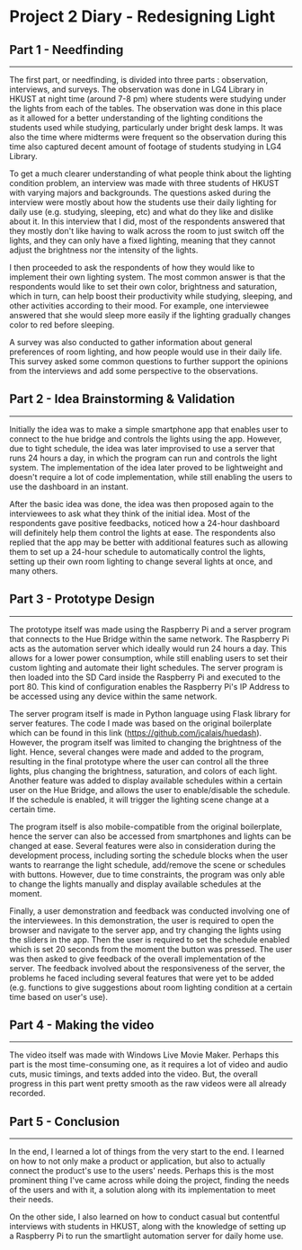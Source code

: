 # Project 2 Diary - Redesigning Light

## Part 1 - Needfinding
---
The first part, or needfinding, is divided into three parts : observation, interviews, and surveys. The observation was done in LG4 Library in HKUST at night time (around 7-8 pm) where students were studying under the lights from each of the tables. The observation was done in this place as it allowed for a better understanding of the lighting conditions the students used while studying, particularly under bright desk lamps. It was also the time where midterms were frequent so the observation during this time also captured decent amount of footage of students studying in LG4 Library.

To get a much clearer understanding of what people think about the lighting condition problem, an interview was made with three students of HKUST with varying majors and backgrounds. The questions asked during the interview were mostly about how the students use their daily lighting for daily use (e.g. studying, sleeping, etc) and what do they like and dislike about it. In this interview that I did, most of the respondents answered that they mostly don't like having to walk across the room to just switch off the lights, and they can only have a fixed lighting, meaning that they cannot adjust the brightness nor the intensity of the lights.

I then proceeded to ask the respondents of how they would like to implement their own lighting system. The most common answer is that the respondents would like to set their own color, brightness and saturation, which in turn, can help boost their productivity while studying, sleeping, and other activities according to their mood. For example, one interviewee answered that she would sleep more easily if the lighting gradually changes color to red before sleeping.

A survey was also conducted to gather information about general preferences of room lighting, and how people would use in their daily life. This survey asked some common questions to further support the opinions from the interviews and add some perspective to the observations.

## Part 2 - Idea Brainstorming & Validation
---
Initially the idea was to make a simple smartphone app that enables user to connect to the hue bridge and controls the lights using the app. However, due to tight schedule, the idea was later improvised to use a server that runs 24 hours a day, in which the program can run and controls the light system. The implementation of the idea later proved to be lightweight and doesn't require a lot of code implementation, while still enabling the users to use the dashboard in an instant.

After the basic idea was done, the idea was then proposed again to the interviewees to ask what they think of the initial idea. Most of the respondents gave positive feedbacks, noticed how a 24-hour dashboard will definitely help them control the lights at ease. The respondents also replied that the app may be better with additional features such as allowing them to set up a 24-hour schedule to automatically control the lights, setting up their own room lighting to change several lights at once, and many others.

## Part 3 - Prototype Design
---
The prototype itself was made using the Raspberry Pi and a server program that connects to the Hue Bridge within the same network. The Raspberry Pi acts as the automation server which ideally would run 24 hours a day. This allows for a lower power consumption, while still enabling users to set their custom lighting and automate their light schedules. The server program is then loaded into the SD Card inside the Raspberry Pi and executed to the port 80. This kind of configuration enables the Raspberry Pi's IP Address to be accessed using any device within the same network.

The server program itself is made in Python language using Flask library for server features. The code I made was based on the original boilerplate which can be found in this link (https://github.com/jcalais/huedash). However, the program itself was limited to changing the brightness of the light. Hence, several changes were made and added to the program, resulting in the final prototype where the user can control all the three lights, plus changing the brightness, saturation, and colors of each light. Another feature was added to display available schedules within a certain user on the Hue Bridge, and allows the user to enable/disable the schedule. If the schedule is enabled, it will trigger the lighting scene change at a certain time.

The program itself is also mobile-compatible from the original boilerplate, hence the server can also be accessed from smartphones and lights can be changed at ease. Several features were also in consideration during the development process, including sorting the schedule blocks when the user wants to rearrange the light schedule, add/remove the scene or schedules with buttons. However, due to time constraints, the program was only able to change the lights manually and display available schedules at the moment.

Finally, a user demonstration and feedback was conducted involving one of the interviewees. In this demonstration, the user is required to open the browser and navigate to the server app, and try changing the lights using the sliders in the app. Then the user is required to set the schedule enabled which is set 20 seconds from the moment the button was pressed. The user was then asked to give feedback of the overall implementation of the server. The feedback involved about the responsiveness of the server, the problems he faced including several features that were yet to be added (e.g. functions to give suggestions about room lighting condition at a certain time based on user's use).

## Part 4 - Making the video
---
The video itself was made with Windows Live Movie Maker. Perhaps this part is the most time-consuming one, as it requires a lot of video and audio cuts, music timings, and texts added into the video. But, the overall progress in this part went pretty smooth as the raw videos were all already recorded. 

## Part 5 - Conclusion
---
In the end, I learned a lot of things from the very start to the end. I learned on how to not only make a product or application, but also to actually connect the product's use to the users' needs. Perhaps this is the most prominent thing I've came across while doing the project, finding the needs of the users and with it, a solution along with its implementation to meet their needs.

On the other side, I also learned on how to conduct casual but contentful interviews with students in HKUST, along with the knowledge of setting up a Raspberry Pi to run the smartlight automation server for daily home use.